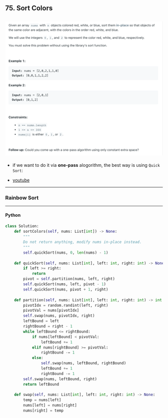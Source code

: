 ## 75. Sort Colors
![](img/2023-03-27-13-46-36.png)
---

- if we want to do it via **one-pass** alogorithm, the best way is using `Quick Sort`:

- [youtube](https://www.youtube.com/watch?v=4xbWSRZHqac&t=10s)

---

### Rainbow Sort




---

#### Python

```py
class Solution:
    def sortColors(self, nums: List[int]) -> None:
        """
        Do not return anything, modify nums in-place instead.
        """
        self.quickSort(nums, 0, len(nums) - 1)

    def quickSort(self, nums: List[int], left: int, right: int) -> None:
        if left >= right:
            return
        pivot = self.partition(nums, left, right)
        self.quickSort(nums, left, pivot - 1)
        self.quickSort(nums, pivot + 1, right)

    def partition(self, nums: List[int], left: int, right: int) -> int:
        pivotIdx = random.randint(left, right)
        pivotVal = nums[pivotIdx]
        self.swap(nums, pivotIdx, right)
        leftBound = left
        rightBound = right - 1
        while leftBound <= rightBound:
            if nums[leftBound] < pivotVal:
                leftBound += 1
            elif nums[rightBound] >= pivotVal:
                rightBound -= 1
            else:
                self.swap(nums, leftBound, rightBound)
                leftBound += 1
                rightBound -= 1
        self.swap(nums, leftBound, right)
        return leftBound

    def swap(self, nums: List[int], left: int, right: int) -> None:
        temp = nums[left]
        nums[left] = nums[right]
        nums[right] = temp
```
